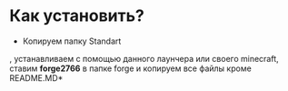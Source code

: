 # Как установить?
* Копируем папку Standart


, устанавливаем с помощью данного лаунчера или своего minecraft, ставим **forge2766** в папке forge и копируем все файлы кроме README.MD*
